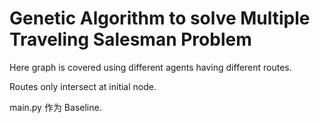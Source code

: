 # Genetic Algorithm to solve Multiple Traveling Salesman Problem
Here graph is covered using different agents having different routes.

Routes only intersect at initial node.

main.py 作为 Baseline.

